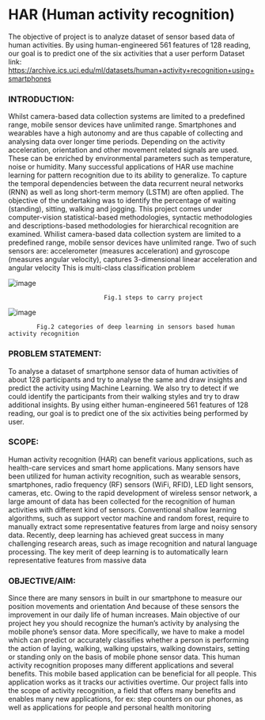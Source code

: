 # HAR (Human activity recognition)
The objective of project is to analyze dataset of sensor based data of human activities.
By using human-engineered 561 features of 128 reading, our goal is to predict one of the six activities that a user perform
Dataset link: https://archive.ics.uci.edu/ml/datasets/human+activity+recognition+using+smartphones

### INTRODUCTION:

Whilst camera-based data collection systems are limited to a predefined range, mobile sensor devices have unlimited range. Smartphones and wearables have a high autonomy and are thus capable of collecting and analysing data over longer time periods. Depending on the activity acceleration, orientation and other movement related signals are used. These can be enriched by environmental parameters such as temperature, noise or humidity.
Many successful applications of HAR use machine learning for pattern recognition due to its ability to generalize. To capture the temporal dependencies between the data recurrent neural networks (RNN) as well as long short-term memory (LSTM) are often applied.
The objective of the undertaking was to identify the percentage of waiting (standing), sitting, walking and jogging. This project comes under computer-vision statistical-based methodologies, syntactic methodologies and descriptions-based methodologies for hierarchical recognition are examined. Whilist camera-based data collection system are limited to a predefined range, mobile sensor devices have unlimited range.
Two of such sensors are: accelerometer (measures acceleration) and gyroscope (measures angular velocity), captures 3-dimensional linear acceleration and angular velocity
This is multi-class classification problem

![image](https://user-images.githubusercontent.com/70462853/127045305-e45924d0-4362-4393-ab1f-6089d4052015.png)

 

			                   Fig.1 steps to carry project
					   
![image](https://user-images.githubusercontent.com/70462853/127045400-aea28b8c-6c84-4e33-a8ed-142c09dd04cd.png)

			Fig.2 categories of deep learning in sensors based human activity recognition

### PROBLEM STATEMENT: 

To analyse a dataset of smartphone sensor data of human activities of about 128 participants and try to analyse the same and draw insights and predict the activity using Machine Learning. We also try to detect if we could identify the participants from their walking styles and try to draw additional insights. By using either human-engineered 561 features of 128 reading, our goal is to predict one of the six activities being performed by user.

### SCOPE:

Human activity recognition (HAR) can benefit various applications, such as health-care services and smart home applications. Many sensors have been utilized for human activity recognition, such as wearable sensors, smartphones, radio frequency (RF) sensors (WiFi, RFID), LED light sensors, cameras, etc. Owing to the rapid development of wireless sensor network, a large amount of data has been collected for the recognition of human activities with different kind of sensors. Conventional shallow learning algorithms, such as support vector machine and random forest, require to manually extract some representative features from large and noisy sensory data. 
Recently, deep learning has achieved great success in many challenging research areas, such as image recognition and natural language processing. The key merit of deep learning is to automatically learn representative features from massive data

### OBJECTIVE/AIM: 

Since there are many sensors in built in our smartphone to measure our position movements and orientation And because of these sensors the improvement in our daily life of human increases. Main objective of our project hey you should recognize the human’s activity by analysing the mobile phone’s sensor data.
More specifically, we have to make a model which can predict or accurately classifies whether a person is performing the action of laying, walking, walking upstairs, walking downstairs, setting or standing only on the basis of mobile phone sensor data.
This human activity recognition proposes many different applications and several benefits.
This mobile based application can be beneficial for all people. This application works as it tracks our activities overtime.
Our project falls into the scope of activity recognition, a field that offers many benefits and enables many new applications, for ex: step counters on our phones, as well as applications for people and personal health monitoring
